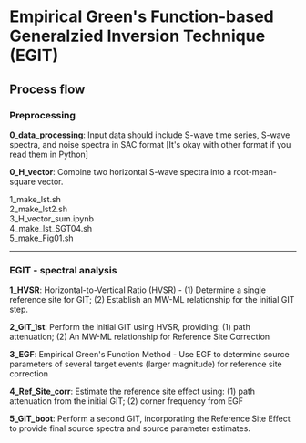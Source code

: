 # Empirical Green's Function-based Generalzied Inversion Technique (EGIT)
## Process flow
### Preprocessing
**0_data_processing**: Input data should include S-wave time series, S-wave spectra, and noise spectra in SAC format [It's okay with other format if you read them in Python]<br/>

**0_H_vector**: Combine two horizontal S-wave spectra into a root-mean-square vector.<br/>

1_make_lst.sh <br/>
2_make_lst2.sh <br/>
3_H_vector_sum.ipynb <br/>
4_make_lst_SGT04.sh <br/>
5_make_Fig01.sh <br/>

-----------------------------------------------------------------------------------------------------------------------
### EGIT - spectral analysis
**1_HVSR**: Horizontal-to-Vertical Ratio (HVSR) - (1) Determine a single reference site for GIT; (2) Establish an MW-ML relationship for the initial GIT step.<br/>

**2_GIT_1st**: Perform the initial GIT using HVSR, providing: (1) path attenuation; (2) An MW-ML relationship for Reference Site Correction<br/>

**3_EGF**: Empirical Green's Function Method - Use EGF to determine source parameters of several target events (larger magnitude) for reference site correction<br/>

**4_Ref_Site_corr**: Estimate the reference site effect using: (1) path attenuation from the initial GIT; (2) corner frequency from EGF<br/>

**5_GIT_boot**: Perform a second GIT, incorporating the Reference Site Effect to provide final source spectra and source parameter estimates.<br/>
